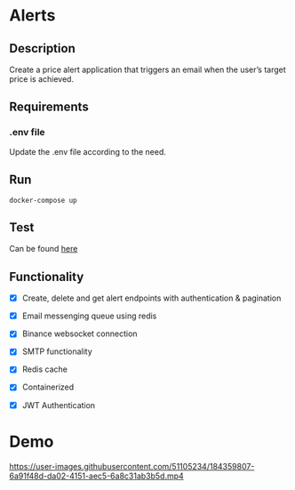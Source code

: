 # Alerts

## Description

Create a price alert application that triggers an email when the user’s target price is achieved.

## Requirements

### .env file

Update the .env file according to the need.

## Run

`docker-compose up`

## Test

Can be found [here](pkg/handlers/app_test.go)

## Functionality
- [x] Create, delete and get alert endpoints with authentication & pagination
- [x] Email messenging queue using redis
- [x] Binance websocket connection


- [x] SMTP functionality
- [x] Redis cache
- [x] Containerized
- [x] JWT Authentication

# Demo

https://user-images.githubusercontent.com/51105234/184359807-6a91f48d-da02-4151-aec5-6a8c31ab3b5d.mp4

